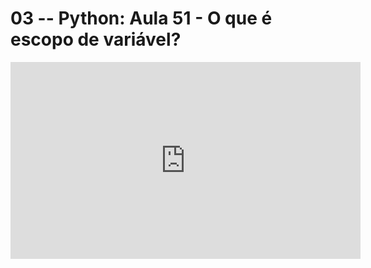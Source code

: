 # 03 -- Python: Aula 51 - O que é escopo de variável?

<iframe 
        width="560" 
        height="315" 
        src="https://www.youtube.com/embed/UF7XiUsuhvk" 
        title="YouTube video player" 
        frameborder="0" 
        allow="accelerometer; autoplay; clipboard-write; encrypted-media; gyroscope; picture-in-picture" 
        allowfullscreen
        >
</iframe>

